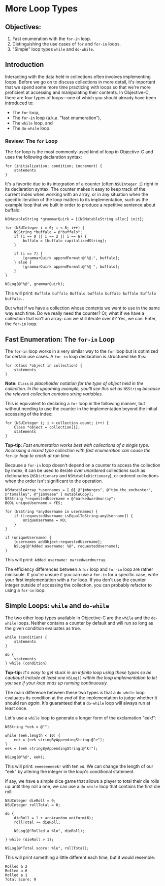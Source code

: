 # More Loop Types

## Objectives:

1. Fast enumeration with the `for-in` loop.
2. Distinguishing the use cases of `for` and `for-in` loops.
3. "Simple" loop types `while` and `do-while`.

## Introduction

Interacting with the data held in collections often involves implementing loops. Before we go on to discuss collections in more detail, it's important that we spend some more time practicing with loops so that we're more proficient at accessing and manipulating their contents. In Objective-C, there are four types of loops—one of which you should already have been introduced to:

  * The `for` loop,
  * The `for-in` loop (a.k.a. "fast enumeration"),
  * The `while` loop, and
  * The `do-while` loop.

### Review: The `for` Loop

The `for` loop is the most commonly-used kind of loop in Objective-C and uses the following declaration syntax:

```objc
for (initialization; condition; increment) {
    statements
}
```
It's a favorite due to its integration of a counter (often `NSUInteger i`) right in its declaration syntax. The counter makes it easy to keep track of the current index when working with an array, or in any situation when the specific iteration of the loop matters to its implementation, such as the example loop that we built in order to produce a repetitive sentence about buffalo:

```objc
NSMutableString *grammarQuirk = [[NSMutableString alloc] init];

for (NSUInteger i = 0; i < 8; i++) {
    NSString *buffalo = @"buffalo";
    if (i == 0 || i == 2 || i == 6) {
        buffalo = [buffalo capitalizedString];
    }

    if (i == 7) {
        [grammarQuirk appendFormat:@"%@.", buffalo];
    } else {
        [grammarQuirk appendFormat:@"%@ ", buffalo];
    }
}

NSLog(@"%@", grammarQuirk);
```
This will print: `Buffalo buffalo Buffalo buffalo buffalo buffalo Buffalo buffalo.`.

But what if we have a collection whose contents we want to use in the same way each time. Do we really need the counter? Or, what if we have a collection that isn't an array: can we still iterate over it? Yes, we can. Enter, the `for-in` loop.

## Fast Enumeration: The `for-in` Loop

The `for-in` loop works in a very similar way to the `for` loop but is optimized for certain use cases. A `for-in` loop declaration is structured like this:

```objc
for (Class *object in collection) {
    statements
}
```
**Note:** `Class` *is placeholder notation for the type of object held in the collection. In the upcoming example, you'll see this set as* `NSString` *because the relevant collection contains string variables.*

This is equivalent to declaring a `for` loop in the following manner, but without needing to use the counter in the implementation beyond the initial accessing of the index:

```objc
for (NSUInteger i; i < collection.count; i++) {
    Class *object = collection[i];
    statements
}
```
**Top-tip:** *Fast enumeration works best with collections of a single type. Accessing a mixed type collection with fast enumeration can cause the* `for-in` *loop to crash at run time.*

Because a `for-in` loop doesn't depend on a counter to access the collection by index, it can be used to iterate over *unordered* collections such as dictionaries (`NSDictionary` and `NSMutableDictionary`), or ordered collections when the order isn't significant to the operation.

```objc
NSMutableArray *usernames = [ @[ @"jmburges", @"tim_the_enchanter", @"tomalley", @"jimmysee" ] mutableCopy];
NSString *requestedUsername = @"markedwardmurray";
BOOL uniqueUsername = YES;
    
for (NSString *anyUsername in usernames) {
    if ([requestedUsername isEqualToString:anyUsername]) {
        uniqueUsername = NO;
    }
}
    
if (uniqueUsername) {
    [usernames addObject:requestedUsername];
    NSLog(@"Added username: %@", requestedUsername);
}
```
This will print: `Added username: markedwardmurray`.

The efficiency differences between a `for` loop and `for-in` loop are rather miniscule. If you're unsure if you can use a `for-in` for a specific case, write your first implementation with a `for` loop. If you don't use the counter integer outside of accessing the collection, you can probably refactor to using a `for-in` loop.

## Simple Loops: `while` and `do-while`

The two other loop types available in Objective-C are the `while` and the `do-while` loops. Neither contains a counter by default and will run so long as the given condition evaluates as true.

```objc
while (condition) {
    statements
}
```

```objc
do {
    statements
} while (condition)
```

**Top-tip:** *It's easy to get stuck in an infinite loop using these types so be cautious! Include at least one* `NSLog()` *within the loop implementation to let you see if your loop ends up running continuously.*

The main difference between these two types is that a `do-while` loop evaluates its condition at the *end* of the implementation to judge whether it should run *again*. It's guaranteed that a `do-while` loop will always run at least once.

Let's use a `while` loop to generate a longer form of the exclamation "eek!":

```objc
NSString *eek = @"";

while (eek.length < 10) {
    eek = [eek stringByAppendingString:@"e"];
}
eek = [eek stringByAppendingString:@"k!"];

NSLog(@"%@", eek);
```
This will print: `eeeeeeeeeek!` with ten `e`s. We can change the length of our "eek" by altering the integer in the loop's conditional statement.

If say, we have a simple dice game that allows a player to total their die rolls up until they roll a one, we can use a `do-while` loop that contains the first die roll.

```objc
NSUInteger dieRoll = 0;
NSUInteger rollTotal = 0;

do {
    dieRoll = 1 + arc4random_uniform(6);
    rollTotal += dieRoll;
        
    NSLog(@"Rolled a %lu", dieRoll);
    
} while (dieRoll > 1);

NSLog(@"Total score: %lu", rollTotal);
```
This will print something a little different each time, but it would resemble:

```
Rolled a 2
Rolled a 6
Rolled a 1
Total Score: 9
```










